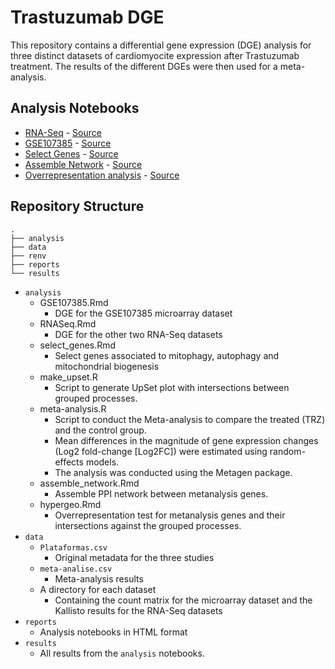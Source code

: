 # Trastuzumab DGE

This repository contains a differential gene expression (DGE) analysis for three distinct datasets
of cardiomyocite expression after Trastuzumab treatment.
The results of the different DGEs were then used for a meta-analysis.

## Analysis Notebooks

- [RNA-Seq](./reports/RNASeq.html) - [Source](./analysis/RNASeq.Rmd)
- [GSE107385](./reports/GSE107385.html) - [Source](./analysis/GSE107385.Rmd)
- [Select Genes](./reports/select_genes.html) - [Source](./analysis/select_genes.Rmd)
- [Assemble Network](./reports/assemble_network.html) - [Source](./analysis/assemble_network.Rmd)
- [Overrepresentation analysis](./reports/hypergeo.html) - [Source](./analysis/hypergeo.Rmd)

## Repository Structure

```
.
├── analysis
├── data
├── renv
├── reports
└── results
```

- `analysis`
  - GSE107385.Rmd
    - DGE for the GSE107385 microarray dataset
  - RNASeq.Rmd
    - DGE for the other two RNA-Seq datasets
  - select_genes.Rmd
    - Select genes associated to mitophagy, autophagy and mitochondrial biogenesis
  - make_upset.R
    - Script to generate UpSet plot with intersections between grouped processes.
  - meta-analysis.R
    - Script to conduct the Meta-analysis to compare the treated (TRZ) and the control group.
    - Mean differences in the magnitude of gene expression changes (Log2 fold-change [Log2FC]) were estimated using random-effects models.
    - The analysis was conducted using the Metagen package.
  - assemble_network.Rmd
    - Assemble PPI network between metanalysis genes.
  - hypergeo.Rmd
    - Overrepresentation test for metanalysis genes and their intersections against
    the grouped processes.
- `data`
  - `Plataformas.csv`
    - Original metadata for the three studies
  - `meta-analise.csv`
    - Meta-analysis results
  - A directory for each dataset
    - Containing the count matrix for the microarray dataset and the Kallisto results for the RNA-Seq datasets
- `reports`
  - Analysis notebooks in HTML format
- `results`
  - All results from the `analysis` notebooks.
